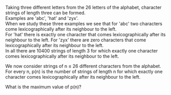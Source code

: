   <p>Taking three different letters from the 26 letters of the alphabet, character strings of length three can be formed.<br />  Examples are 'abc', 'hat' and 'zyx'.<br />  When we study these three examples we see that for 'abc' two characters come lexicographically after its neighbour to the left.<br />   For 'hat' there is exactly one character that comes lexicographically after its neighbour to the left. For 'zyx' there are zero characters that come lexicographically after its neighbour to the left.<br />  In all there are 10400 strings of length 3 for which exactly one character comes lexicographically after its neighbour to the left.</p>  <p>We now consider strings of n &le; 26 different characters from the alphabet.<br />   For every n, p(n) is the number of strings of length n for which exactly one character comes lexicographically after its neighbour to the left.</p>   <p>What is the maximum value of p(n)?</p>  